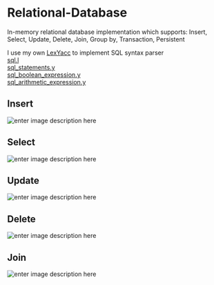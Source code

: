 

# Relational-Database

In-memory relational database implementation which supports: Insert, Select, Update, Delete, Join, Group by, Transaction, Persistent


I use my own [LexYacc](https://github.com/r96922081/LexYacc) to implement SQL syntax parser\
[sql.l](https://github.com/r96922081/Relational-Database/blob/main/LexYaccInput/sql.l)\
[sql_statements.y](https://github.com/r96922081/Relational-Database/blob/main/LexYaccInput/sql_statements.y)\
[sql_boolean_expression.y](https://github.com/r96922081/Relational-Database/blob/main/LexYaccInput/sql_boolean_expression.y)\
[sql_arithmetic_expression.y](https://github.com/r96922081/Relational-Database/blob/main/LexYaccInput/sql_arithmetic_expression.y)

## Insert
![enter image description here](https://r96922081.github.io/Relation-Database/insert.png)

## Select
![enter image description here](https://r96922081.github.io/Relation-Database/select.png)

## Update
![enter image description here](https://r96922081.github.io/Relation-Database/update.png)

## Delete
![enter image description here](https://r96922081.github.io/Relation-Database/delete.png)

## Join
![enter image description here](https://r96922081.github.io/Relation-Database/join.png)
